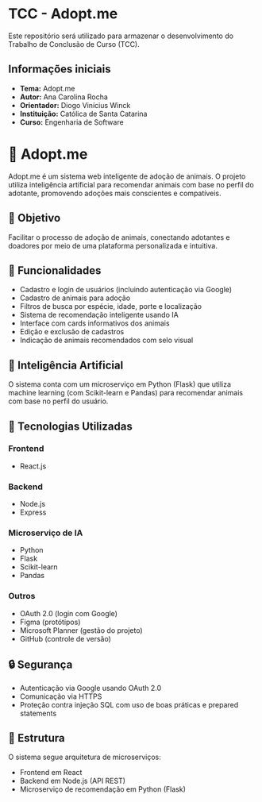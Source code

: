 # TCC - Adopt.me

Este repositório será utilizado para armazenar o desenvolvimento do Trabalho de Conclusão de Curso (TCC).

## Informações iniciais

- **Tema:** Adopt.me
- **Autor:** Ana Carolina Rocha
- **Orientador:** Diogo Vinícius Winck
- **Instituição:** Católica de Santa Catarina
- **Curso:** Engenharia de Software

# 🐾 Adopt.me

Adopt.me é um sistema web inteligente de adoção de animais. O projeto utiliza inteligência artificial para recomendar animais com base no perfil do adotante, promovendo adoções mais conscientes e compatíveis.

## 📌 Objetivo

Facilitar o processo de adoção de animais, conectando adotantes e doadores por meio de uma plataforma personalizada e intuitiva.

## 🚀 Funcionalidades

- Cadastro e login de usuários (incluindo autenticação via Google)
- Cadastro de animais para adoção
- Filtros de busca por espécie, idade, porte e localização
- Sistema de recomendação inteligente usando IA
- Interface com cards informativos dos animais
- Edição e exclusão de cadastros
- Indicação de animais recomendados com selo visual

## 🧠 Inteligência Artificial

O sistema conta com um microserviço em Python (Flask) que utiliza machine learning (com Scikit-learn e Pandas) para recomendar animais com base no perfil do usuário.

## 🔧 Tecnologias Utilizadas

### Frontend
- React.js

### Backend
- Node.js
- Express

### Microserviço de IA
- Python
- Flask
- Scikit-learn
- Pandas

### Outros
- OAuth 2.0 (login com Google)
- Figma (protótipos)
- Microsoft Planner (gestão do projeto)
- GitHub (controle de versão)

## 🔒 Segurança

- Autenticação via Google usando OAuth 2.0
- Comunicação via HTTPS
- Proteção contra injeção SQL com uso de boas práticas e prepared statements

## 📂 Estrutura

O sistema segue arquitetura de microserviços:
- Frontend em React
- Backend em Node.js (API REST)
- Microserviço de recomendação em Python (Flask)
